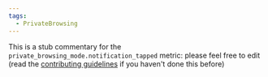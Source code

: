 ```yaml
---
tags:
  - PrivateBrowsing
---
```


This is a stub commentary for the `private_browsing_mode.notification_tapped` metric: please feel free to edit (read the
[contributing guidelines](https://github.com/mozilla/glean-annotations/blob/main/CONTRIBUTING.md)
if you haven't done this before)
